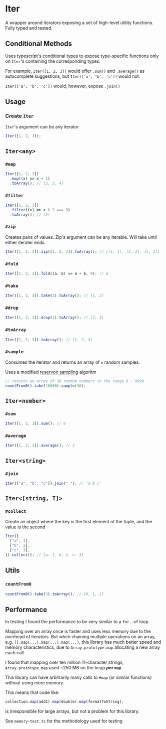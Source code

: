 # Iter

A wrapper around iterators exposing a set of high-level utility functions. Fully typed and tested.

## Conditional Methods

Uses typescript's conditional types to expose type-specific functions
only on `Iter`'s containing the corresponding types.

For example, `Iter([1, 2, 3])` would offer `.sum()` and `.average()` as autocomplete suggestions, but `Iter(['a', 'b', 'c'])` would not.

`Iter(['a', 'b', 'c'])` would, however, expose `.join()`

## Usage

### Create `Iter`

`Iter`'s argument can be any iterator

```typescript
Iter([1, 2, 3]);
```

## `Iter<any>`

### `#map`

```typescript
Iter([1, 2, 3])
  .map((x) => x + 1)
  .toArray(); // [2, 3, 4]
```

### `#filter`

```typescript
Iter([1, 2, 3])
  .filter((x) => x % 2 === 0)
  .toArray(); // [2]
```

### `#zip`

Creates pairs of values. Zip's argument can be any iterable. Will take until either iterater ends.

```typescript
Iter([1, 2, 3]).zip([1, 2, 3]).toArray(); // [[1, 1], [2, 2], [3, 3]]
```

### `#fold`

```typescript
Iter([1, 2, 3]).fold((a, b) => a + b, 0); // 6
```

### `#take`

```typescript
Iter([1, 2, 3]).take(2).toArray(); // [1, 2]
```

### `#drop`

```typescript
Iter([1, 2, 3]).drop(1).toArray(); // [2, 3]
```

### `#toArray`

```typescript
Iter([1, 2, 3]).toArray(); // [1, 2, 3]
```

### `#sample`

Consumes the iterator and returns an array of `n` random samples.

Uses a modified [reservoir sampling](https://florian.github.io/reservoir-sampling/) algoritm

```typescript
// returns an array of 30 random numbers in the range 0 - 9999
countFrom0().take(10000).sample(30);
```

## `Iter<number>`

### `#sum`

```typescript
Iter([1, 2, 3]).sum(); // 6
```

### `#average`

```typescript
Iter([1, 2, 3]).average(); // 2
```

## `Iter<string>`

### `#join`

```typescript
Iter(["a", "b", "c"]).join(" "); // 'a b c'
```

## `Iter<[string, T]>`

### `#collect`

Create an object where the key is the first element of the tuple, and the value is the second

```typescript
Iter([
  ["a", 1],
  ["b", 2],
  ["c", 3],
]).collect(); // {a: 1, b: 2, c: 3}
```

## Utils

### `countFrom0`

```typescript
countFrom0().take(3).toArray(); // [0, 1, 2]
```

## Performance

In testing I found the performance to be very similar to a `for..of` loop.

Mapping over an array once is faster and uses less memory due to the overhead of iterators. But when chaining multiple operations on an array, e.g. `[].map(...).map(...).map(...)`, this library has much better speed and memory characteristics, due to `Array.prototype.map` allocating a new array each call.

I found that mapping over ten million 11-character strings, `Array.prototype.map` used ~250 MB on the heap **_per `map`_**.

This library can have arbitrarily many calls to `#map` (or similar functions) without using more memory.

This means that code like:

```typescript
collection.map(add1).map(double).map(formatToString);
```

is irresponsible for large arrays, but not a problem for this library.

See `memory-test.ts` for the methodology used for testing
